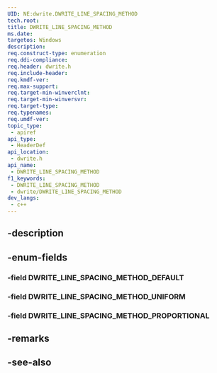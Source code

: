 ```yaml
---
UID: NE:dwrite.DWRITE_LINE_SPACING_METHOD
tech.root: 
title: DWRITE_LINE_SPACING_METHOD
ms.date: 
targetos: Windows
description: 
req.construct-type: enumeration
req.ddi-compliance: 
req.header: dwrite.h
req.include-header: 
req.kmdf-ver: 
req.max-support: 
req.target-min-winverclnt: 
req.target-min-winversvr: 
req.target-type: 
req.typenames: 
req.umdf-ver: 
topic_type:
 - apiref
api_type:
 - HeaderDef
api_location:
 - dwrite.h
api_name:
 - DWRITE_LINE_SPACING_METHOD
f1_keywords:
 - DWRITE_LINE_SPACING_METHOD
 - dwrite/DWRITE_LINE_SPACING_METHOD
dev_langs:
 - c++
---
```


## -description

## -enum-fields

### -field DWRITE_LINE_SPACING_METHOD_DEFAULT

### -field DWRITE_LINE_SPACING_METHOD_UNIFORM

### -field DWRITE_LINE_SPACING_METHOD_PROPORTIONAL

## -remarks

## -see-also

